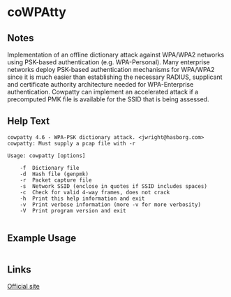 # coWPAtty

Notes
-------
Implementation of an offline dictionary attack against WPA/WPA2 networks using PSK-based authentication (e.g. WPA-Personal). 
Many enterprise networks deploy PSK-based authentication mechanisms for WPA/WPA2 since it is much easier than establishing the necessary RADIUS, supplicant and certificate authority architecture needed for WPA-Enterprise authentication. Cowpatty can implement an accelerated attack if a precomputed PMK file is available for the SSID that is being assessed.


Help Text
-------
```
cowpatty 4.6 - WPA-PSK dictionary attack. <jwright@hasborg.com>
cowpatty: Must supply a pcap file with -r

Usage: cowpatty [options]

	-f 	Dictionary file
	-d 	Hash file (genpmk)
	-r 	Packet capture file
	-s 	Network SSID (enclose in quotes if SSID includes spaces)
	-c 	Check for valid 4-way frames, does not crack
	-h 	Print this help information and exit
	-v 	Print verbose information (more -v for more verbosity)
	-V 	Print program version and exit


```

Example Usage
-------


```

```

Links
-------
[Official site](http://www.willhackforsushi.com/?page_id=50)
